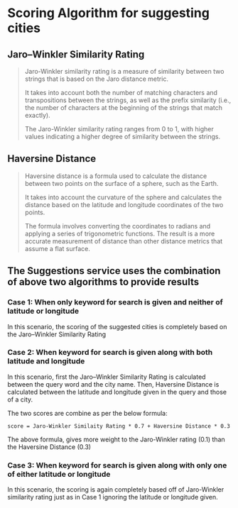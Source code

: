 # Scoring Algorithm for suggesting cities

## Jaro–Winkler Similarity Rating

> Jaro-Winkler similarity rating is a measure of similarity between two strings that is based 
> on the Jaro distance metric. 
> 
> It takes into account both the number of matching characters and transpositions between the strings, 
> as well as the prefix similarity (i.e., the number of characters at the beginning of the strings that match exactly). 
> 
> The Jaro-Winkler similarity rating ranges from 0 to 1, with higher values indicating a higher degree of 
> similarity between the strings. 

## Haversine Distance

> Haversine distance is a formula used to calculate the distance between two points on the surface of a sphere, 
> such as the Earth.
> 
> It takes into account the curvature of the sphere and calculates the distance based on the latitude and longitude 
> coordinates of the two points. 
> 
> The formula involves converting the coordinates to radians and applying a series of trigonometric functions. 
> The result is a more accurate measurement of distance than other distance metrics that assume a flat surface. 

## The Suggestions service uses the combination of above two algorithms to provide results

### Case 1: When only keyword for search is given and neither of latitude or longitude
In this scenario, the scoring of the suggested cities is completely based on the Jaro–Winkler Similarity Rating

### Case 2: When keyword for search is given along with both latitude and longitude
In this scenario, first the Jaro–Winkler Similarity Rating is calculated between the query word and the city name.
Then, Haversine Distance is calculated between the latitude and longitude given in the query and those of a city.

The two scores are combine as per the below formula:
```
score = Jaro-Winkler Similaity Rating * 0.7 + Haversine Distance * 0.3
```

The above formula, gives more weight to the Jaro-Winkler rating (0.1) than the Haversine Distance (0.3)

### Case 3: When keyword for search is given along with only one of either latitude or longitude
In this scenario, the scoring is again completely based off of Jaro-Winkler similarity rating just as in Case 1 
ignoring the latitude or longitude given.
